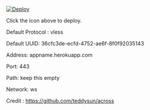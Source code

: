 [![Deploy](https://www.herokucdn.com/deploy/button.png)](https://dashboard.heroku.com/new?template=https://github.com/jhyubf/xray-heroku)

Click the icon above to deploy.

Default Protocol : vless

Default UUID: 36cfc3de-ecfd-4752-ae6f-8f0f92035143

Address: appname.herokuapp.com

Port: 443

Path: keep this empty

Network: ws

Credit : https://github.com/teddysun/across
